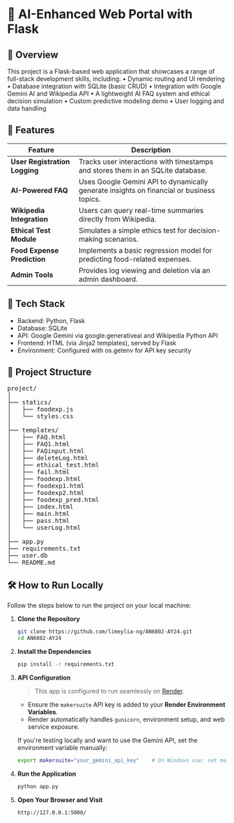 # 💼 AI-Enhanced Web Portal with Flask

## 📌 Overview

This project is a Flask-based web application that showcases a range of full-stack development skills, including:
	•	Dynamic routing and UI rendering
	•	Database integration with SQLite (basic CRUD)
	•	Integration with Google Gemini AI and Wikipedia API
	•	A lightweight AI FAQ system and ethical decision simulation
	•	Custom predictive modeling demo
	•	User logging and data handling

## 🚀 Features

| Feature | Description |
|--------|-------------|
| **User Registration Logging** | Tracks user interactions with timestamps and stores them in an SQLite database. |
| **AI-Powered FAQ** | Uses Google Gemini API to dynamically generate insights on financial or business topics. |
| **Wikipedia Integration** | Users can query real-time summaries directly from Wikipedia. |
| **Ethical Test Module** | Simulates a simple ethics test for decision-making scenarios. |
| **Food Expense Prediction** | Implements a basic regression model for predicting food-related expenses. |
| **Admin Tools** | Provides log viewing and deletion via an admin dashboard. |

## 🧠 Tech Stack
- Backend: Python, Flask
- Database: SQLite
- API: Google Gemini via google.generativeai and Wikipedia Python API
- Frontend: HTML (via Jinja2 templates), served by Flask
- Environment: Configured with os.getenv for API key security

## 📁 Project Structure
<pre lang="markdown">
project/
│
├── statics/
│   ├── foodexp.js
│   └── styles.css
│
├── templates/
│   ├── FAQ.html
│   ├── FAQ1.html
│   ├── FAQinput.html
│   ├── deleteLog.html
│   ├── ethical_test.html
│   ├── fail.html
│   ├── foodexp.html
│   ├── foodexp1.html
│   ├── foodexp2.html
│   ├── foodexp_pred.html
│   ├── index.html
│   ├── main.html
│   ├── pass.html
│   └── userLog.html
│
├── app.py
├── requirements.txt
├── user.db
└── README.md
</pre>

## 🛠️ How to Run Locally

Follow the steps below to run the project on your local machine:

1. **Clone the Repository**

   ```bash
   git clone https://github.com/limeylia-ng/AN6802-AY24.git
   cd AN6082-AY24
   ```

2. **Install the Dependencies**

   ```bash
   pip install -r requirements.txt
   ```

3. **API Configuration**
   > This app is configured to run seamlessly on [Render](https://render.com/).
   - Ensure the `makersuite` API key is added to your **Render Environment Variables**.
   - Render automatically handles `gunicorn`, environment setup, and web service exposure.
   
   If you're testing locally and want to use the Gemini API, set the environment variable manually:

   ```bash
   export makersuite="your_gemini_api_key"    # On Windows use: set makersuite=your_gemini_api_key
   ```

5. **Run the Application**

   ```bash
   python app.py
   ```

6. **Open Your Browser and Visit**

   ```
   http://127.0.0.1:5000/
   ```
